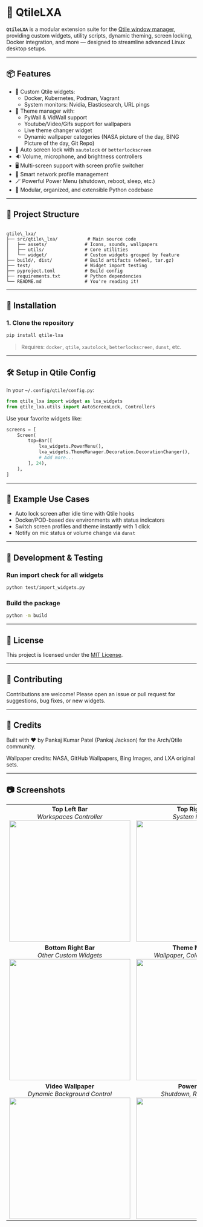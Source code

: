 # 🧩 QtileLXA

**`QtileLXA`** is a modular extension suite for the [Qtile window manager](https://qtile.org/), providing custom widgets, utility scripts, dynamic theming, screen locking, Docker integration, and more — designed to streamline advanced Linux desktop setups.

---

## 📦 Features

- 🔧 Custom Qtile widgets:
  - Docker, Kubernetes, Podman, Vagrant
  - System monitors: Nvidia, Elasticsearch, URL pings
- 🎨 Theme manager with:
  - PyWall & VidWall support
  - Youtube/Video/Gifs support for wallpapers
  - Live theme changer widget
  - Dynamic wallpaper categories (NASA picture of the day, BING Picture of the day, Git Repo)
- 🔐 Auto screen lock with `xautolock` or `betterlockscreen`
- 🔉 Volume, microphone, and brightness controllers
- 🖥️ Multi-screen support with screen profile switcher
- 📡 Smart network profile management
- 🪄 Powerful Power Menu (shutdown, reboot, sleep, etc.)
- 📁 Modular, organized, and extensible Python codebase

---

## 📂 Project Structure

```

qtile\_lxa/
├── src/qtile\_lxa/           # Main source code
│   ├── assets/              # Icons, sounds, wallpapers
│   ├── utils/               # Core utilities
│   └── widget/              # Custom widgets grouped by feature
├── build/, dist/            # Build artifacts (wheel, tar.gz)
├── test/                    # Widget import testing
├── pyproject.toml           # Build config
├── requirements.txt         # Python dependencies
└── README.md                # You're reading it!

```

---

## 🚀 Installation

### 1. Clone the repository

```bash
pip install qtile-lxa
```

> Requires: `docker`, `qtile`, `xautolock`, `betterlockscreen`, `dunst`, etc.

---

## 🛠️ Setup in Qtile Config

In your `~/.config/qtile/config.py`:

```python
from qtile_lxa import widget as lxa_widgets
from qtile_lxa.utils import AutoScreenLock, Controllers
```

Use your favorite widgets like:

```python
screens = [
    Screen(
        top=Bar([
            lxa_widgets.PowerMenu(),
            lxa_widgets.ThemeManager.Decoration.DecorationChanger(),
            # Add more...
        ], 24),
    ),
]
```

---

## 🧠 Example Use Cases

- Auto lock screen after idle time with Qtile hooks
- Docker/POD-based dev environments with status indicators
- Switch screen profiles and theme instantly with 1 click
- Notify on mic status or volume change via `dunst`

---

## 🧪 Development & Testing

### Run import check for all widgets

```bash
python test/import_widgets.py
```

### Build the package

```bash
python -m build
```

---

## 📜 License

This project is licensed under the [MIT License](LICENSE).

---

## 🙌 Contributing

Contributions are welcome! Please open an issue or pull request for suggestions, bug fixes, or new widgets.

---

## 🧠 Credits

Built with ❤️ by Pankaj Kumar Patel (Pankaj Jackson) for the Arch/Qtile community.

Wallpaper credits: NASA, GitHub Wallpapers, Bing Images, and LXA original sets.

---

## 📷 Screenshots

<table> <tr> <td align="center"> <strong>Top Left Bar</strong><br> <em>Workspaces Controller</em><br> <a href="docs/images/top_workspace_manager.png"> <img src="docs/images/top_workspace_manager.png" width="320px"> </a> </td> <td align="center"> <strong>Top Right Bar</strong><br> <em>System Monitors</em><br> <a href="docs/images/top_status_bar.png"> <img src="docs/images/top_status_bar.png" width="320px"> </a> </td> </tr> <tr> <td align="center"> <strong>Bottom Right Bar</strong><br> <em>Other Custom Widgets</em><br> <a href="docs/images/bottom_bar.png"> <img src="docs/images/bottom_bar.png" width="320px"> </a> </td> <td align="center"> <strong>Theme Manager</strong><br> <em>Wallpaper, Color, Decorations</em><br> <a href="docs/images/theme_manager.png"> <img src="docs/images/theme_manager.png" width="320px"> </a> </td> </tr> <tr> <td align="center"> <strong>Video Wallpaper</strong><br> <em>Dynamic Background Control</em><br> <a href="docs/images/vidwall_widget.png"> <img src="docs/images/vidwall_widget.png" width="320px"> </a> </td> <td align="center"> <strong>Power Menu</strong><br> <em>Shutdown, Restart, Sleep</em><br> <a href="docs/images/power_menu.png"> <img src="docs/images/power_menu.png" width="320px"> </a> </td> </tr> </table>
